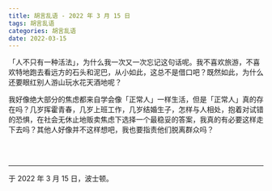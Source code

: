 ```yaml
---
title: 胡言乱语 - 2022 年 3 月 15 日
tags: 胡言乱语
categories: 胡言乱语
date: 2022-03-15
---
```


「人不只有一种活法」，为什么我一次又一次忘记这句话呢。我不喜欢旅游，不喜欢特地跑去看远方的石头和泥巴，从小如此，这总不是借口吧？既然如此，为什么还要眼红别人游山玩水花天酒地呢？

我好像绝大部分的焦虑都来自学会像「正常人」一样生活，但是「正常人」真的存在吗？几岁挥霍青春，几岁上班工作，几岁结婚生子，怎样与人相处，抱着对试错的恐惧，在社会无休止地贩卖焦虑下选择一个最稳妥的答案，我真的有必要这样走下去吗？其他人好像并不这样想吧，我也要指责他们脱离群众吗？

<br>

<br>

------

于 2022 年 3 月 15 日，波士顿。
